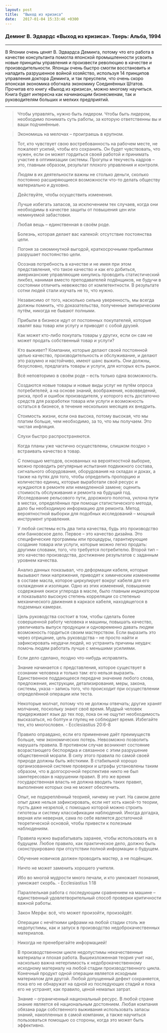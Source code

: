 ```yaml
---
layout: post
title:  "Выход из кризиса"
date:   2017-01-04 15:33:46 +0300
---
```

### Деминг В. Эдвардс «Выход из кризиса». Тверь: Альба, 1994

___

В Японии очень ценят В. Эдвардса Деминга, потому что его работа в качестве консультанта помогла японской промышленности усвоить новые принципы управления и произвести революцию в качестве и производительности. Японцы очень быстро смогли восстановить  и наладить разрушенное войной хозяйство, используя 14 принципов управления доктора Деминга, и так преуспели, что очень скоро японская экономика обогнала экономику Соединённых Штатов. Прочитав его книгу «Выход из кризиса», можно многому научиться. Книга будет интересна как начинающим бизнесменам, так и руководителям больших и мелких предприятий.

___

> Чтобы управлять, нужно быть лидером. Чтобы быть лидером, необходимо понимать суть работы, за которую ответственны вы и ваши подчинённые.

> Экономишь на мелочах – проиграешь в крупном.

> Тот, кто чувствует свою востребованность на рабочем месте, не пожалеет усилий, чтобы его сохранить. Он будет чувствовать, что нужен, если он может гордиться своей работой и принимать участие в оптимизации системы. Прогулы и текучесть кадров – это, главным образом, результат плохого управления и контроля.

> Людям в их деятельности важны не столько деньги, сколько постоянно расширяющиеся возможности что-то делать обществу материально и духовно.

> Действуйте, чтобы осуществить изменения.

> Лучше избегать запасов, за исключением тех случаев, когда они необходимы в качестве защиты от повышения цен или неминуемой забастовки.

> Любая вещь – единственная в своём роде.

> Болезнь, которая делает вас калекой: отсутствие постоянства цели.

> Погоня за сиюминутной выгодой, краткосрочными прибылями разрушает постоянство цели.

> Осознав потребность в качестве и не имея при этом представления, что такое качество и как его добиться, американские управляющие кинулись проводить статистический ликбез, нанимая вместо преподавателей подёнщиков, не будучи в состоянии отличить невежество от компетентности. В результате сотни людей стали изучать не то, что нужно.

> Независимо от того, насколько сильна уверенность, мы всегда должны помнить, что доказательства, полученные эмпирическим путём, никогда не бывают полными.

> Прибыли в бизнесе идут от постоянных покупателей, которые хвалят ваш товар или услугу и приводят с собой друзей.

> Как может кто-либо покупать товары у других, если он сам не может продать собственный товар и услуги?

> Кто выживет? Компании, которые делают своей постоянной целью качество, производительность и обслуживание, и делают это разумно и настойчиво, имеют шанс выжить. Они должны, безусловно, предлагать товары и услуги, для которых есть рынок.

> Всё неповторимо в своём роде – есть только одна возможность.

> Создаются новые товары и новые виды услуг не путём опроса потребителей, а на основе знаний, воображения, нововведений, риска, проб и ошибок производителя, у которого есть достаточно средств для разработки товара или услуги и возможность остаться в бизнесе, в течение нескольких месяцев их внедрить.

> Стоимость жизни, если она высока, потому высокая, что мы платим больше, чем необходимо, за то, что мы получаем. Это чистая инфляция.

> Слухи быстро распространяются.

> Когда планы уже частично осуществлены, слишком поздно > встраивать качество в товар.

> С помощью методов, основанных на вероятностной выборке, можно проводить регулярные испытания подвижного состава, сигнального оборудования, оборудования на складах и доках, а также на путях для того, чтобы определить пропорцию и количество единиц, которые выработали свой ресурс и нуждаются в ремонте или немедленной замене; оценить стоимость обслуживания и ремонта на будущий год. Исследование рельсового пути, дорожного полотна, уклона пути в местах, определённых при помощи статистического метода, дало бы необходимую информацию для ремонта. Метод вероятностной выборки для подобных исследований – мощный инструмент управления.

> У любой системы есть два типа качества, будь это производство или банковское дело. Первое – это качество дизайна. Это специфические программы или процедуры, гарантирующие создание товара или услуги, которые можно легко продать: другими словами, того, что требуется потребителю. Второй тип – это качество производства, достижение результатов с заданным уровнем качества.

> Анализ данных показывал, что деформации кабеля, которые вызывают пики напряжения, приводят к химическим изменениям в составе масла, которое циркулирует вокруг кабеля для его охлаждения и изоляции. Одно из этих изменений, повышение содержания окиси углерода в масле, было главным индикатором и показывало высокую степень корреляции со степенью механического движения в каркасе кабеля, находящегося в подземных камерах.

> Цель руководства состоит в том, чтобы сделать более совершенной работу человека и машины, повышать качество, увеличивать выпуск продукции и одновременно давать людям возможность гордиться своим мастерством. Если выразить это через отрицание, цель руководства – не просто найти и зафиксировать неудачи людей, но устранить причины неудач: помочь людям работать лучше с меньшими усилиями.

> Если дело сделано, поздно что-нибудь исправлять.

> Знание начинается с представления, которое существует в сознании человека и только там: его нельзя выразить. Единственное поддающееся передаче значение любого слова, предложения, инструкции, детализирования, меры, закона, системы, указа – запись того, что происходит при осуществлении определённой операции или теста.

> Некоторые молчат, потому что не должны отвечать; другие хранят молчание, поскольку знают своё время.
Мудрый человек придерживает язык до тех пор, пока он не ощутит необходимость высказаться, но болтун и глупец не соблюдает время. Избегайте тех, кто многословен. - Ecclesiastius 20:6-8

> Правило оправдано, если его применение даёт преимуществ больше, чем экономических потерь. Невозможно позволить нарушать правила. В противном случае возникнет состояние возрастающего беспорядка и связанное с этим разрушение общественной морали. В силу этого правила по самой своей природе должны быть жёсткими. В стабильной хорошо организованной системе проверки и штрафы установлены таким образом, что в долгосрочной перспективе никто не был заинтересован в нарушении правил. В это же время государственная власть не должна вводить таких правил, выполнение которых она не может обеспечить.

> Опыт, не подкреплённый теорией, ничему не учит. На самом деле опыт даже нельзя зафиксировать, если нет хоть какой-то теории, пусть даже незрелой, с помощью которой можно строить гипотезы и систему классификации наблюдений. Иногда догадка, верная или неверная, сама по себе является достаточной теоретической основой, чтобы привести к полезным наблюдениям.

> Правила нужно вырабатывать заранее, чтобы использовать их в будущем. Любое правило, как практическое дело, должно быть сконструировано при отсутствии полной информации о будущем.

> Обучение новичков должен проводить мастер, а не подёнщик.

> Ничто не может заменить хорошего учителя.

> Ибо во многой мудрости много печали, и кто умножает познания, умножает скорбь. - Ecclesiastius 1:18

> Параллельная работа с последующим сравнением на машине – единственный удовлетворительный способ проверки критичности важной работы.

> Закон Мерфи: всё, что может произойти, произойдёт.

> Операции с нечёткими цифрами на любой стадии столь же недопустимы, как и запуск в производство недоброкачественных материалов.

> Никогда не пренебрегайте информацией!

> В производственном цикле недопустимы некачественные материалы и плохая работа. Вышеизложенная теория учит нас, насколько важна нетерпимость к недоброкачественному исходному материалу на любой стадии производственного цикла. Конечный продукт одной операции является исходным материалом для другой. Любой допущенный дефект сохраняется, пока его не обнаружат на одной из последующих стадий и пока его не устранят, как правило, ценой немалых затрат.

> Знание – ограниченный национальный ресурс. В любой стране знание является её национальным достоянием. Любая компания обязана ради собственного выживания использовать запасы знаний, накопленных в самой компании, а также научиться пользоваться помощью со стороны, когда это может быть эффективно.
